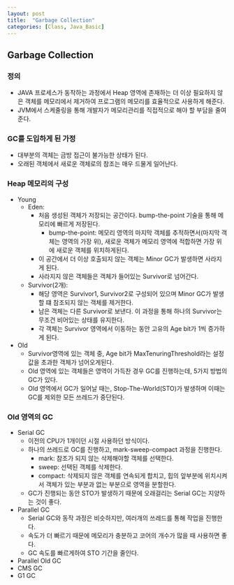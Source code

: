```yaml
---
layout: post
title:  "Garbage Collection"
categories: [Class, Java_Basic]
---
```

## Garbage Collection
### 정의
- JAVA 프로세스가 동작하는 과정에서 Heap 영역에 존재하는 더 이상 필요하지 않은 객체를 메모리에서 제거하여 프로그램의 메모리를 효율적으로 사용하게 해준다.
- JVM에서 스케줄링을 통해 개발자가 메모리관리를 직접적으로 해야 할 부담을 줄여준다.

### GC를 도입하게 된 가정
- 대부분의 객체는 금방 접근이 불가능한 상태가 된다.
- 오래된 객체에서 새로운 객체로의 참조는 매우 드물게 일어난다.

### Heap 메모리의 구성
- Young
  - Eden:
    - 처음 생성된 객체가 저장되는 공간이다. bump-the-point 기술을 통해 메모리에 빠르게 저장된다.
      - bump-the-point: 메모리 영역의 마지막 객체를 추적하면서(마지막 객체는 영역의 가장 위), 새로운 객체가 메모리 영역에 적합하면 가장 위에 새로운 객체를 위치하게된다.
    - 이 공간에서 더 이상 호출되지 않는 객체는 Minor GC가 발생하면 사라지게 된다.
    - 사라지지 않은 객체들은 객체가 들어있는 Survivor로 넘어간다.
  - Survivor(2개):
    - 해당 영역은 Survivor1, Survivor2로 구성되어 있으며 Minor GC가 발생할 떄 참조되지 않는 객체를 제거한다.
    - 남은 객체는 다른 Survivor로 보낸다. 이 과정을 통해 하나의 Survivor는 무조건 비어있는 상태를 유지한다.
    - 각 객체는 Survivor 영역에서 이동하는 동안 고유의 Age bit가 1씩 증가하게 된다.
- Old
  - Survivor영역에 있는 객체 중, Age bit가 MaxTenuringThreshold라는 설정값을 초과한 객체가 넘어오게된다.
  - Old 영역에 있는 객체들은 영역이 가득찬 경우 GC를 진행하는데, 5가지 방법의 GC가 있다.
  - Old 영역에서 GC가 일어날 때는, Stop-The-World(STO)가 발생하며 이때는 GC를 제외한 모든 쓰레드가 중단된다.

### Old 영역의 GC
- Serial GC
  - 이전의 CPU가 1개이던 시절 사용하던 방식이다.
  - 하나의 쓰레드로 GC를 진행하고, mark-sweep-compact 과정을 진행한다.
    - mark: 참조가 되지 않는 삭제해야할 객체를 선택한다.
    - sweep: 선택된 객체를 삭제한다.
    - compact: 삭제되지 않은 객체를 연속되게 합치고, 힙의 앞부분에 위치시켜서 객체가 있는 부분과 없는 부분으로 영역을 분할한다.
  - GC가 진행되는 동안 STO가 발생하기 때문에 오래걸리는 Serial GC는 지양하는 것이 좋다.
- Parallel GC
  - Serial GC와 동작 과정은 비슷하지만, 여러개의 쓰레드를 통해 작업을 진행한다.
  - 속도가 더 빠르기 때문에 메모리가 충분하고 코어의 개수가 많을 때 사용하면 좋다.
  - GC 속도를 빠르게하여 STO 기간을 줄인다.
- Parallel Old GC
- CMS GC
- G1 GC